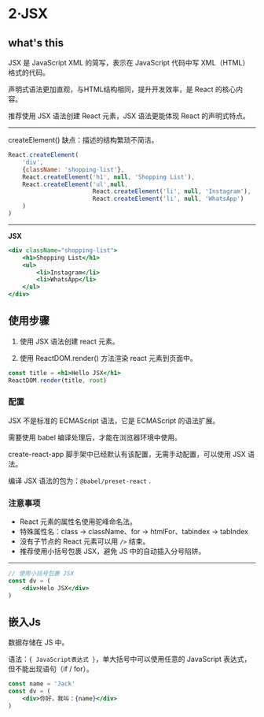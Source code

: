 # 2·JSX



## what's this

JSX 是 JavaScript XML 的简写，表示在 JavaScript 代码中写 XML（HTML）格式的代码。

声明式语法更加直观，与HTML结构相同，提升开发效率，是 React 的核心内容。

推荐使用 JSX 语法创建 React 元素，JSX 语法更能体现 React 的声明式特点。

---

createElement() 缺点：描述的结构繁琐不简洁。

```js
React.createElement(
    'div',
    {className: 'shopping-list'},
    React.createElement('h1', null, 'Shopping List'),
    React.createElement('ul',null, 
                        React.createElement('li', null, 'Instagram'),
                        React.createElement('li', null, 'WhatsApp')
    )
)
```

---

**JSX**

```jsx
<div className="shopping-list">
    <h1>Shopping List</h1>
    <ul>
        <li>Instagram</li>
        <li>WhatsApp</li>
    </ul>
</div>
```

## 使用步骤

1. 使用 JSX 语法创建 react 元素。

2. 使用 ReactDOM.render() 方法渲染 react 元素到页面中。

```jsx
const title = <h1>Hello JSX</h1>
ReactDOM.render(title, root)
```

### 配置

JSX 不是标准的 ECMAScript 语法，它是 ECMAScript 的语法扩展。

需要使用 babel 编译处理后，才能在浏览器环境中使用。

create-react-app 脚手架中已经默认有该配置，无需手动配置，可以使用 JSX 语法。

编译 JSX 语法的包为：`@babel/preset-react` .

### 注意事项

- React 元素的属性名使用驼峰命名法。
- 特殊属性名：class -> className、for -> htmlFor、tabindex -> tabIndex
- 没有子节点的 React 元素可以用 `/>` 结束。
- 推荐使用小括号包裹 JSX，避免 JS 中的自动插入分号陷阱。

---

```jsx
// 使用小括号包裹 JSX
const dv = (
	<div>Helo JSX</div>
)
```

## 嵌入Js

数据存储在 JS 中。

语法：`{ JavaScript表达式 }`，单大括号中可以使用任意的 JavaScript 表达式，但不能出现语句（if / for）。

```jsx
const name = 'Jack'
const dv = (
	<div>你好，我叫：{name}</div>
)
```

